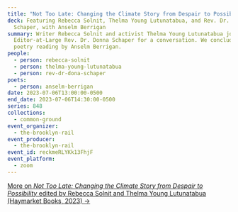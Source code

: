 ```yaml
---
title: "Not Too Late: Changing the Climate Story from Despair to Possibility"
deck: Featuring Rebecca Solnit, Thelma Young Lutunatabua, and Rev. Dr. Donna
  Schaper, with Anselm Berrigan
summary: Writer Rebecca Solnit and activist Thelma Young Lutunatabua join Rail
  Editor-at-Large Rev. Dr. Donna Schaper for a conversation. We conclude with a
  poetry reading by Anselm Berrigan.
people:
  - person: rebecca-solnit
  - person: thelma-young-lutunatabua
  - person: rev-dr-dona-schaper
poets:
  - person: anselm-berrigan
date: 2023-07-06T13:00:00-0500
end_date: 2023-07-06T14:30:00-0500
series: 848
collections:
  - common-ground
event_organizer:
  - the-brooklyn-rail
event_producer:
  - the-brooklyn-rail
event_id: reckmeRLYKk13FhjF
event_platform:
  - zoom
---
```

[M﻿ore on *Not Too Late: Changing the Climate Story from Despair to Possibility* edited by Rebecca Solnit and Thelma Young Lutunatabua (Haymarket Books, 2023) →](https://www.nottoolateclimate.com/)